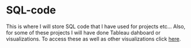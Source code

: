 # SQL-code
This is where I will store SQL code that I have used for projects etc...
Also, for some of these projects I will have done Tableau dahboard or visualizations. To access these as well as other visualizations click [here](https://public.tableau.com/app/profile/chris.williamson4774/vizzes). 
